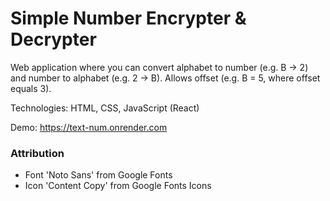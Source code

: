 # Simple Number Encrypter & Decrypter

Web application where you can convert alphabet to number (e.g. B -> 2) and number to alphabet (e.g. 2 -> B). Allows offset (e.g. B = 5, where offset equals 3).

Technologies: HTML, CSS, JavaScript (React)

Demo: https://text-num.onrender.com

### Attribution

- Font 'Noto Sans' from Google Fonts
- Icon 'Content Copy' from Google Fonts Icons